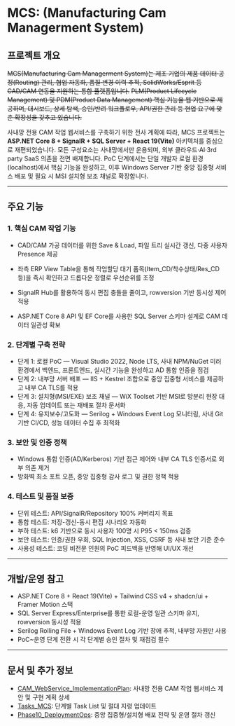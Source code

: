 # MCS: (Manufacturing Cam Managerment System)

## 프로젝트 개요

~~MCS(Manufacturing Cam Managerment System)는 제조 기업의 제품 데이터·공정(Routing) 관리, 협업 자동화, 품질·변경 이력 추적, SolidWorks/Esprit 등 CAD/CAM 연동을 지원하는 통합 플랫폼입니다.~~
~~PLM(Product Lifecycle Management) 및 PDM(Product Data Management) 핵심 기능을 웹 기반으로 제공하며, 대시보드, 상세 탐색, 승인/반려 워크플로우, API/권한 관리 등 현업 요구에 맞춘 확장성을 갖추고 있습니다.~~

사내망 전용 CAM 작업 웹서비스를 구축하기 위한 전사 계획에 따라, MCS 프로젝트는 **ASP.NET Core 8 + SignalR + SQL Server + React 19(Vite)** 아키텍처를 중심으로 재편되었습니다. 모든 구성요소는 사내망에서만 운용되며, 외부 클라우드·AI·3rd party SaaS 의존을 전면 배제합니다. PoC 단계에서는 단일 개발자 로컬 환경(localhost)에서 핵심 기능을 완성하고, 이후 Windows Server 기반 중앙 집중형 서비스 배포 및 필요 시 MSI 설치형 보조 채널로 확장합니다.

---

## 주요 기능

### 1. 핵심 CAM 작업 기능
- CAD/CAM 가공 데이터를 위한 Save & Load, 파일 트리 실시간 갱신, 다중 사용자 Presence 제공

- 좌측 ERP View Table을 통해 작업할당 대기 품목(Item_CD/착수상태/Res_CD 등)을 즉시 확인하고 드롭다운 정렬로 우선순위를 조정

- SignalR Hub를 활용하여 동시 편집 충돌을 줄이고, rowversion 기반 동시성 제어 적용
- ASP.NET Core 8 API 및 EF Core를 사용한 SQL Server 스키마 설계로 CAM 데이터 일관성 확보

### 2. 단계별 구축 전략
- 단계 1: 로컬 PoC — Visual Studio 2022, Node LTS, 사내 NPM/NuGet 미러 환경에서 백엔드, 프론트엔드, 실시간 기능을 완성하고 AD 통합 인증을 점검
- 단계 2: 내부망 서버 배포 — IIS + Kestrel 조합으로 중앙 집중형 서비스를 제공하고 내부 CA TLS를 적용
- 단계 3: 설치형(MSI/EXE) 보조 채널 — WiX Toolset 기반 MSI로 망분리 현장 대응, 자동 업데이트 또는 재배포 절차 문서화
- 단계 4: 유지보수/고도화 — Serilog + Windows Event Log 모니터링, 사내 Git 기반 CI/CD, 성능 데이터 수집 후 최적화

### 3. 보안 및 인증 정책
- Windows 통합 인증(AD/Kerberos) 기반 접근 제어와 내부 CA TLS 인증서로 외부 의존 제거
- 방화벽 최소 포트 오픈, 중앙 집중형 감사 로그 및 권한 정책 적용

### 4. 테스트 및 품질 보증
- 단위 테스트: API/SignalR/Repository 100% 커버리지 목표
- 통합 테스트: 저장-갱신-동시 편집 시나리오 자동화
- 부하 테스트: k6 기반으로 동시 사용자 100명 시 P95 < 150ms 검증
- 보안 테스트: 인증/권한 우회, SQL Injection, XSS, CSRF 등 사내 보안 기준 준수
- 사용성 테스트: 코딩 비전문 인원의 PoC 피드백을 반영해 UI/UX 개선

---

## 개발/운영 참고
- ASP.NET Core 8 + React 19(Vite) + Tailwind CSS v4 + shadcn/ui + Framer Motion 스택
- SQL Server Express/Enterprise를 통한 로컬-운영 일관 스키마 유지, rowversion 동시성 적용
- Serilog Rolling File + Windows Event Log 기반 장애 추적, 내부망 자원만 사용
- PoC~운영 단계 전환 시 각 단계별 승인 절차 및 재점검 필수

---

## 문서 및 추가 정보

- [CAM_WebService_ImplementationPlan](docs/CAM_WebService_ImplementationPlan.md): 사내망 전용 CAM 작업 웹서비스 제안 및 구현 계획 상세
- [Tasks_MCS](docs/Tasks_MCS.md): 단계별 Task List 및 절대 지령 업데이트
- [Phase10_DeploymentOps](docs/Phase10_DeploymentOps.md): 중앙 집중형/설치형 배포 전략 및 운영 절차 갱신
